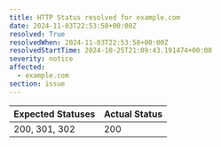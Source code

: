 ```yaml
---
title: HTTP Status resolved for example.com
date: 2024-11-03T22:53:58+00:00Z
resolved: True
resolvedWhen: 2024-11-03T22:53:58+00:00Z
resolvedStartTime: 2024-10-25T21:09:43.191474+00:00
severity: notice
affected:
  - example.com
section: issue
---
```


| Expected Statuses | Actual Status  |
|-------------------|----------------|
| 200, 301, 302 | 200 |

